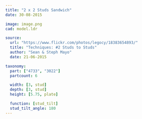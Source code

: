 ```yaml
---
title: "2 x 2 Studs Sandwich"
date: 30-08-2015

image: image.png
cad: model.ldr

source:
  url: "https://www.flickr.com/photos/legocy/18383654893/"
  title: "Techniques: #2 Studs to Studs"
  author: "Sean & Steph Mayo"
  date: 21-06-2015

taxonomy:
  part: ["4733", "3022"]
  partcount: 6

  width: [3, stud]
  depth: [3, stud]
  height: [5.75, plate]

  function: [stud_tilt]
  stud_tilt_angle: 180
---
```

